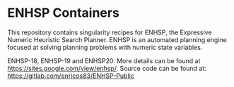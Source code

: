 # ENHSP Containers
This repository contains singularity recipes for ENHSP, the Expressive Numeric Heuristic Search Planner. ENHSP is an automated planning engine focused at solving planning problems with numeric state variables.

ENHSP-18, ENHSP-19 and ENHSP20. More details can be found at https://sites.google.com/view/enhsp/. Source code can be found at: https://gitlab.com/enricos83/ENHSP-Public
